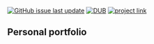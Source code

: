 [![GitHub issue last update](https://img.shields.io/github/issues/detail/last-update/badges/shields/979.svg?style=flat-square)]() [![DUB](https://img.shields.io/dub/l/vibe-d.svg?style=flat-square)](https://github.com/serg-gavel/serg-gavel.github.io/blob/master/LICENSE) <a href="https://serg-gavel.github.io/" target="_blank"><img src="https://img.shields.io/badge/project-link-ff69b4.svg?style=flat-square" alt="project link"></a>

## Personal portfolio 
